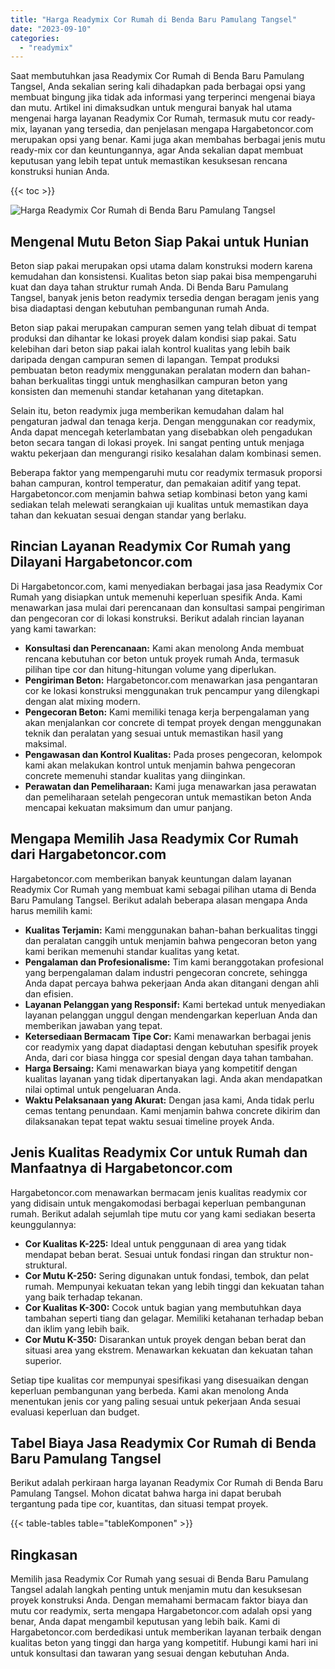 ```yaml
---
title: "Harga Readymix Cor Rumah di Benda Baru Pamulang Tangsel"
date: "2023-09-10"
categories: 
  - "readymix"
---
```



Saat membutuhkan jasa Readymix Cor Rumah di Benda Baru Pamulang Tangsel, Anda sekalian sering kali dihadapkan pada berbagai opsi yang membuat bingung jika tidak ada informasi yang terperinci mengenai biaya dan mutu. Artikel ini dimaksudkan untuk mengurai banyak hal utama mengenai harga layanan Readymix Cor Rumah, termasuk mutu cor ready-mix, layanan yang tersedia, dan penjelasan mengapa Hargabetoncor.com merupakan opsi yang benar. Kami juga akan membahas berbagai jenis mutu ready-mix cor dan keuntungannya, agar Anda sekalian dapat membuat keputusan yang lebih tepat untuk memastikan kesuksesan rencana konstruksi hunian Anda.

{{< toc >}}

![Harga Readymix Cor Rumah di Benda Baru Pamulang Tangsel](https://hargareadymixid.github.io/hbc/readymix-hbc%20(21).png)

## Mengenal Mutu Beton Siap Pakai untuk Hunian

Beton siap pakai merupakan opsi utama dalam konstruksi modern karena kemudahan dan konsistensi. Kualitas beton siap pakai bisa mempengaruhi kuat dan daya tahan struktur rumah Anda. Di Benda Baru Pamulang Tangsel, banyak jenis beton readymix tersedia dengan beragam jenis yang bisa diadaptasi dengan kebutuhan pembangunan rumah Anda.

Beton siap pakai merupakan campuran semen yang telah dibuat di tempat produksi dan dihantar ke lokasi proyek dalam kondisi siap pakai. Satu kelebihan dari beton siap pakai ialah kontrol kualitas yang lebih baik daripada dengan campuran semen di lapangan. Tempat produksi pembuatan beton readymix menggunakan peralatan modern dan bahan-bahan berkualitas tinggi untuk menghasilkan campuran beton yang konsisten dan memenuhi standar ketahanan yang ditetapkan.

Selain itu, beton readymix juga memberikan kemudahan dalam hal pengaturan jadwal dan tenaga kerja. Dengan menggunakan cor readymix, Anda dapat mencegah keterlambatan yang disebabkan oleh pengadukan beton secara tangan di lokasi proyek. Ini sangat penting untuk menjaga waktu pekerjaan dan mengurangi risiko kesalahan dalam kombinasi semen.

Beberapa faktor yang mempengaruhi mutu cor readymix termasuk proporsi bahan campuran, kontrol temperatur, dan pemakaian aditif yang tepat. Hargabetoncor.com menjamin bahwa setiap kombinasi beton yang kami sediakan telah melewati serangkaian uji kualitas untuk memastikan daya tahan dan kekuatan sesuai dengan standar yang berlaku.

## Rincian Layanan Readymix Cor Rumah yang Dilayani Hargabetoncor.com

Di Hargabetoncor.com, kami menyediakan berbagai jasa jasa Readymix Cor Rumah yang disiapkan untuk memenuhi keperluan spesifik Anda. Kami menawarkan jasa mulai dari perencanaan dan konsultasi sampai pengiriman dan pengecoran cor di lokasi konstruksi. Berikut adalah rincian layanan yang kami tawarkan:

- **Konsultasi dan Perencanaan:** Kami akan menolong Anda membuat rencana kebutuhan cor beton untuk proyek rumah Anda, termasuk pilihan tipe cor dan hitung-hitungan volume yang diperlukan.
- **Pengiriman Beton:** Hargabetoncor.com menawarkan jasa pengantaran cor ke lokasi konstruksi menggunakan truk pencampur yang dilengkapi dengan alat mixing modern.
- **Pengecoran Beton:** Kami memiliki tenaga kerja berpengalaman yang akan menjalankan cor concrete di tempat proyek dengan menggunakan teknik dan peralatan yang sesuai untuk memastikan hasil yang maksimal.
- **Pengawasan dan Kontrol Kualitas:** Pada proses pengecoran, kelompok kami akan melakukan kontrol untuk menjamin bahwa pengecoran concrete memenuhi standar kualitas yang diinginkan.
- **Perawatan dan Pemeliharaan:** Kami juga menawarkan jasa perawatan dan pemeliharaan setelah pengecoran untuk memastikan beton Anda mencapai kekuatan maksimum dan umur panjang.

## Mengapa Memilih Jasa Readymix Cor Rumah dari Hargabetoncor.com

Hargabetoncor.com memberikan banyak keuntungan dalam layanan Readymix Cor Rumah yang membuat kami sebagai pilihan utama di Benda Baru Pamulang Tangsel. Berikut adalah beberapa alasan mengapa Anda harus memilih kami:

- **Kualitas Terjamin:** Kami menggunakan bahan-bahan berkualitas tinggi dan peralatan canggih untuk menjamin bahwa pengecoran beton yang kami berikan memenuhi standar kualitas yang ketat.
- **Pengalaman dan Profesionalisme:** Tim kami beranggotakan profesional yang berpengalaman dalam industri pengecoran concrete, sehingga Anda dapat percaya bahwa pekerjaan Anda akan ditangani dengan ahli dan efisien.
- **Layanan Pelanggan yang Responsif:** Kami bertekad untuk menyediakan layanan pelanggan unggul dengan mendengarkan keperluan Anda dan memberikan jawaban yang tepat.
- **Ketersediaan Bermacam Tipe Cor:** Kami menawarkan berbagai jenis cor readymix yang dapat diadaptasi dengan kebutuhan spesifik proyek Anda, dari cor biasa hingga cor spesial dengan daya tahan tambahan.
- **Harga Bersaing:** Kami menawarkan biaya yang kompetitif dengan kualitas layanan yang tidak dipertanyakan lagi. Anda akan mendapatkan nilai optimal untuk pengeluaran Anda.
- **Waktu Pelaksanaan yang Akurat:** Dengan jasa kami, Anda tidak perlu cemas tentang penundaan. Kami menjamin bahwa concrete dikirim dan dilaksanakan tepat tepat waktu sesuai timeline proyek Anda.

## Jenis Kualitas Readymix Cor untuk Rumah dan Manfaatnya di Hargabetoncor.com

Hargabetoncor.com menawarkan bermacam jenis kualitas readymix cor yang didisain untuk mengakomodasi berbagai keperluan pembangunan rumah. Berikut adalah sejumlah tipe mutu cor yang kami sediakan beserta keunggulannya:

- **Cor Kualitas K-225:** Ideal untuk penggunaan di area yang tidak mendapat beban berat. Sesuai untuk fondasi ringan dan struktur non-struktural.
- **Cor Mutu K-250:** Sering digunakan untuk fondasi, tembok, dan pelat rumah. Mempunyai kekuatan tekan yang lebih tinggi dan kekuatan tahan yang baik terhadap tekanan.
- **Cor Kualitas K-300:** Cocok untuk bagian yang membutuhkan daya tambahan seperti tiang dan gelagar. Memiliki ketahanan terhadap beban dan iklim yang lebih baik.
- **Cor Mutu K-350:** Disarankan untuk proyek dengan beban berat dan situasi area yang ekstrem. Menawarkan kekuatan dan kekuatan tahan superior.

Setiap tipe kualitas cor mempunyai spesifikasi yang disesuaikan dengan keperluan pembangunan yang berbeda. Kami akan menolong Anda menentukan jenis cor yang paling sesuai untuk pekerjaan Anda sesuai evaluasi keperluan dan budget.

## Tabel Biaya Jasa Readymix Cor Rumah di Benda Baru Pamulang Tangsel

Berikut adalah perkiraan harga layanan Readymix Cor Rumah di Benda Baru Pamulang Tangsel. Mohon dicatat bahwa harga ini dapat berubah tergantung pada tipe cor, kuantitas, dan situasi tempat proyek.

{{< table-tables table="tableKomponen" >}}

## Ringkasan

Memilih jasa Readymix Cor Rumah yang sesuai di Benda Baru Pamulang Tangsel adalah langkah penting untuk menjamin mutu dan kesuksesan proyek konstruksi Anda. Dengan memahami bermacam faktor biaya dan mutu cor readymix, serta mengapa Hargabetoncor.com adalah opsi yang benar, Anda dapat mengambil keputusan yang lebih baik. Kami di Hargabetoncor.com berdedikasi untuk memberikan layanan terbaik dengan kualitas beton yang tinggi dan harga yang kompetitif. Hubungi kami hari ini untuk konsultasi dan tawaran yang sesuai dengan kebutuhan Anda.
